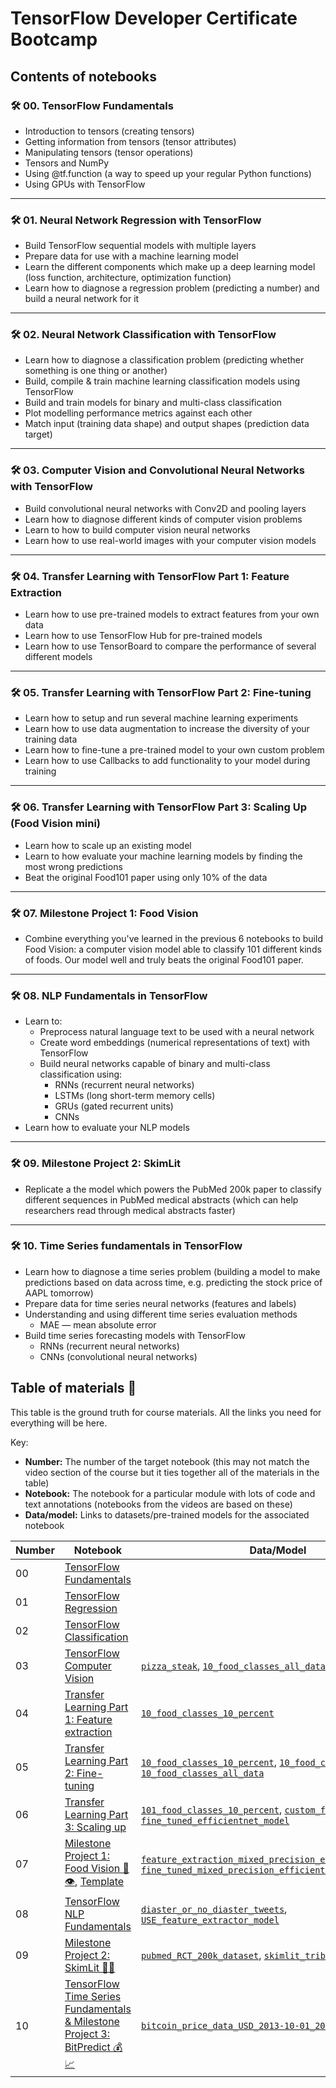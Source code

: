 # TensorFlow Developer Certificate Bootcamp

## Contents of notebooks

### 🛠 00. TensorFlow Fundamentals
  * Introduction to tensors (creating tensors)
  * Getting information from tensors (tensor attributes)
  * Manipulating tensors (tensor operations)
  * Tensors and NumPy
  * Using @tf.function (a way to speed up your regular Python functions)
  * Using GPUs with TensorFlow

---

### 🛠 01. Neural Network Regression with TensorFlow
  * Build TensorFlow sequential models with multiple layers
  * Prepare data for use with a machine learning model
  * Learn the different components which make up a deep learning model (loss function, architecture, optimization function)
  * Learn how to diagnose a regression problem (predicting a number) and build a neural network for it

---

### 🛠 02. Neural Network Classification with TensorFlow
  * Learn how to diagnose a classification problem (predicting whether something is one thing or another)
  * Build, compile & train machine learning classification models using TensorFlow
  * Build and train models for binary and multi-class classification
  * Plot modelling performance metrics against each other
  * Match input (training data shape) and output shapes (prediction data target)

---

### 🛠 03. Computer Vision and Convolutional Neural Networks with TensorFlow
  * Build convolutional neural networks with Conv2D and pooling layers
  * Learn how to diagnose different kinds of computer vision problems
  * Learn to how to build computer vision neural networks
  * Learn how to use real-world images with your computer vision models

---

### 🛠 04. Transfer Learning with TensorFlow Part 1: Feature Extraction
  * Learn how to use pre-trained models to extract features from your own data
  * Learn how to use TensorFlow Hub for pre-trained models
  * Learn how to use TensorBoard to compare the performance of several different models

---

### 🛠 05. Transfer Learning with TensorFlow Part 2: Fine-tuning
  * Learn how to setup and run several machine learning experiments
  * Learn how to use data augmentation to increase the diversity of your training data
  * Learn how to fine-tune a pre-trained model to your own custom problem
  * Learn how to use Callbacks to add functionality to your model during training

---

### 🛠 06. Transfer Learning with TensorFlow Part 3: Scaling Up (Food Vision mini)
  * Learn how to scale up an existing model
  * Learn to how evaluate your machine learning models by finding the most wrong predictions
  * Beat the original Food101 paper using only 10% of the data

---

### 🛠 07. Milestone Project 1: Food Vision
  * Combine everything you've learned in the previous 6 notebooks to build Food Vision: a computer vision model able to classify 101 different kinds of foods. Our model well and truly beats the original Food101 paper.

---

### 🛠 08. NLP Fundamentals in TensorFlow
  * Learn to:
    * Preprocess natural language text to be used with a neural network
    * Create word embeddings (numerical representations of text) with TensorFlow
    * Build neural networks capable of binary and multi-class classification using:
      * RNNs (recurrent neural networks)
      * LSTMs (long short-term memory cells)
      * GRUs (gated recurrent units)
      * CNNs
  * Learn how to evaluate your NLP models

---

### 🛠 09. Milestone Project 2: SkimLit
  * Replicate a the model which powers the PubMed 200k paper to classify different sequences in PubMed medical abstracts (which can help researchers read through medical abstracts faster)

---

### 🛠 10. Time Series fundamentals in TensorFlow
  * Learn how to diagnose a time series problem (building a model to make predictions based on data across time, e.g. predicting the stock price of AAPL tomorrow)
  * Prepare data for time series neural networks (features and labels)
  * Understanding and using different time series evaluation methods
    * MAE — mean absolute error
  * Build time series forecasting models with TensorFlow
    * RNNs (recurrent neural networks)
    * CNNs (convolutional neural networks)
   
## Table of materials 📖
This table is the ground truth for course materials. All the links you need for everything will be here.

Key:
* **Number:** The number of the target notebook (this may not match the video section of the course but it ties together all of the materials in the table)
* **Notebook:** The notebook for a particular module with lots of code and text annotations (notebooks from the videos are based on these)
* **Data/model:** Links to datasets/pre-trained models for the associated notebook

| Number | Notebook | Data/Model |
| ----- |  ----- |  ----- |
| 00 | [TensorFlow Fundamentals](https://github.com/ZaQuyn/TensorFlow-Developer-Certificate-Bootcamp/blob/main/00_Tensorflow_Fundamental.ipynb) |  |
| 01 | [TensorFlow Regression](https://github.com/ZaQuyn/TensorFlow-Developer-Certificate-Bootcamp/blob/main/01_Neural_network_regression_with_tensorflow.ipynb) |  |
| 02 | [TensorFlow Classification](https://github.com/ZaQuyn/TensorFlow-Developer-Certificate-Bootcamp/blob/main/02_Classification_neural_network_with_tensorflow.ipynb) |  |
| 03 | [TensorFlow Computer Vision](https://github.com/ZaQuyn/TensorFlow-Developer-Certificate-Bootcamp/blob/main/04_Transfer_learning_in_tensorflow_part_1_feature_extraction.ipynb) | [`pizza_steak`](https://storage.googleapis.com/ztm_tf_course/food_vision/pizza_steak.zip), [`10_food_classes_all_data`](https://storage.googleapis.com/ztm_tf_course/food_vision/10_food_classes_all_data.zip) |
| 04 | [Transfer Learning Part 1: Feature extraction](https://github.com/ZaQuyn/TensorFlow-Developer-Certificate-Bootcamp/blob/main/04_Transfer_learning_in_tensorflow_part_1_feature_extraction.ipynb) | [`10_food_classes_10_percent`](https://storage.googleapis.com/ztm_tf_course/food_vision/10_food_classes_10_percent.zip) |
| 05 | [Transfer Learning Part 2: Fine-tuning](https://github.com/ZaQuyn/TensorFlow-Developer-Certificate-Bootcamp/blob/main/05_Transfer_learning_in_tensorflow_part_2_fine_tuning.ipynb) | [`10_food_classes_10_percent`](https://storage.googleapis.com/ztm_tf_course/food_vision/10_food_classes_10_percent.zip), [`10_food_classes_1_percent`](https://storage.googleapis.com/ztm_tf_course/food_vision/10_food_classes_1_percent.zip), [`10_food_classes_all_data`](https://storage.googleapis.com/ztm_tf_course/food_vision/10_food_classes_all_data.zip) |
| 06 | [Transfer Learning Part 3: Scaling up](https://github.com/ZaQuyn/TensorFlow-Developer-Certificate-Bootcamp/blob/main/06_Transfer_learning_in_tensorflow_part_3_scaling_up.ipynb) | [`101_food_classes_10_percent`](https://storage.googleapis.com/ztm_tf_course/food_vision/101_food_classes_10_percent.zip), [`custom_food_images`](https://storage.googleapis.com/ztm_tf_course/food_vision/custom_food_images.zip), [`fine_tuned_efficientnet_model`](https://storage.googleapis.com/ztm_tf_course/food_vision/06_101_food_class_10_percent_saved_big_dog_model.zip) |
| 07 | [Milestone Project 1: Food Vision 🍔👁](https://github.com/ZaQuyn/TensorFlow-Developer-Certificate-Bootcamp/blob/main/07_Milestone_project_1_food_vision.ipynb), [Template](https://github.com/mrdbourke/tensorflow-deep-learning/blob/main/extras/TEMPLATE_07_food_vision_milestone_project_1.ipynb) | [`feature_extraction_mixed_precision_efficientnet_model`](https://storage.googleapis.com/ztm_tf_course/food_vision/07_efficientnetb0_feature_extract_model_mixed_precision.zip), [`fine_tuned_mixed_precision_efficientnet_model`](https://storage.googleapis.com/ztm_tf_course/food_vision/07_efficientnetb0_fine_tuned_101_classes_mixed_precision.zip) |
| 08 | [TensorFlow NLP Fundamentals](https://github.com/ZaQuyn/TensorFlow-Developer-Certificate-Bootcamp/blob/main/08_Introduction_to_NLP_in_tensorflow.ipynb) | [`diaster_or_no_diaster_tweets`](https://storage.googleapis.com/ztm_tf_course/nlp_getting_started.zip), [`USE_feature_extractor_model`](https://storage.googleapis.com/ztm_tf_course/08_model_6_USE_feature_extractor.zip) |
| 09 | [Milestone Project 2: SkimLit 📄🔥](https://github.com/ZaQuyn/TensorFlow-Developer-Certificate-Bootcamp/blob/main/09_SkimLit_NLP_milestone_project_2.ipynb) | [`pubmed_RCT_200k_dataset`](https://github.com/Franck-Dernoncourt/pubmed-rct.git), [`skimlit_tribrid_model`](https://storage.googleapis.com/ztm_tf_course/skimlit/skimlit_tribrid_model.zip) |
| 10 | [TensorFlow Time Series Fundamentals & Milestone Project 3: BitPredict 💰📈](https://github.com/ZaQuyn/TensorFlow-Developer-Certificate-Bootcamp/blob/main/10_Time_series_forecasting_with_tensorflow.ipynb) | [`bitcoin_price_data_USD_2013-10-01_2021-05-18.csv`](https://raw.githubusercontent.com/mrdbourke/tensorflow-deep-learning/main/extras/BTC_USD_2013-10-01_2021-05-18-CoinDesk.csv) |
